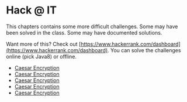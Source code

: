 # Hack @ IT

This chapters contains some more difficult challenges. Some may have been solved in the class. Some may have documented solutions.

Want more of this? Check out [https://www.hackerrank.com/dashboard](https://www.hackerrank.com/dashboard). You can solve the challenges online (pick Java8) or offline.

<!-- For some reason this is not supported. Lame ! -->
<!-- * [Caesar Encryption](./caesar_encryption/readme.md) -->

* [Caesar Encryption](caesar_encryption/readme.md)
* [Caesar Encryption](./caesar_encryption/readme.md)
* [Caesar Encryption](hack_at_it/caesar_encryption/readme.md)
* [Caesar Encryption](/hack_at_it/caesar_encryption/readme.md)
* [Caesar Encryption](../hack_at_it/caesar_encryption/readme.md)